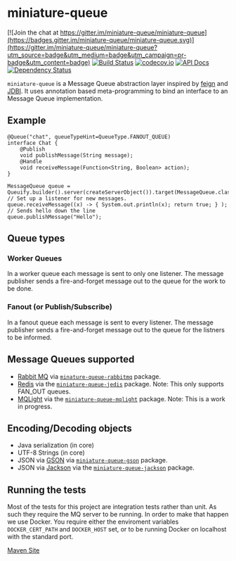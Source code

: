 # miniature-queue

[![Join the chat at https://gitter.im/miniature-queue/miniature-queue](https://badges.gitter.im/miniature-queue/miniature-queue.svg)](https://gitter.im/miniature-queue/miniature-queue?utm_source=badge&utm_medium=badge&utm_campaign=pr-badge&utm_content=badge) [![Build Status](https://travis-ci.org/miniature-queue/miniature-queue.svg?branch=master)](https://travis-ci.org/miniature-queue/miniature-queue) [![codecov.io](https://codecov.io/github/miniature-queue/miniature-queue/coverage.svg?branch=master)](https://codecov.io/github/miniature-queue/miniature-queue?branch=master) [![API Docs](https://img.shields.io/badge/documentation-here-orange.svg)](http://pi.michael-lloyd-lee.me.uk/miniature-queue/apidocs/index.html) [![Dependency Status](https://www.versioneye.com/user/projects/57360d42ebad9c000a4c04e5/badge.svg?style=flat)](https://www.versioneye.com/user/projects/57360d42ebad9c000a4c04e5)

`miniature-queue` is a Message Queue abstraction layer inspired by [feign](https://github.com/Netflix/feign) and [JDBI](http://jdbi.org/). It uses annotation based meta-programming to bind an interface to an Message Queue implementation.

## Example

```
@Queue("chat", queueTypeHint=QueueType.FANOUT_QUEUE)
interface Chat {
    @Publish
    void publishMessage(String message);
    @Handle
    void receiveMessage(Function<String, Boolean> action);
}

MessageQueue queue = Queuify.builder().server(createServerObject()).target(MessageQueue.class);
// Set up a listener for new messages.
queue.receiveMessage((x) -> { System.out.println(x); return true; } );
// Sends hello down the line
queue.publishMessage("Hello");
```

## Queue types

### Worker Queues
In a worker queue each message is sent to only one listener. The message publisher sends a fire-and-forget message out to the queue for the work to be done.

### Fanout (or Publish/Subscribe)
In a fanout queue each message is sent to every listener. The message publisher sends a fire-and-forget message out to the queue for the listners to be informed.


## Message Queues supported

 * [Rabbit MQ](https://www.rabbitmq.com/) via  [`minature-queue-rabbitmq`](https://github.com/miniature-queue/miniature-queue/tree/master/rabbitmq) package.
 * [Redis](http://redis.io/) via the [`miniature-queue-jedis`](https://github.com/miniature-queue/miniature-queue/tree/master/jedis) package. Note: This only supports FAN_OUT queues.
 * [MQLight](https://developer.ibm.com/messaging/mq-light/) via the [`miniature-queue-mqlight`](https://github.com/miniature-queue/miniature-queue/tree/master/mqlight) package. Note: This is a work in progress.

## Encoding/Decoding objects

 * Java serialization (in core)
 * UTF-8 Strings (in core)
 * JSON via [GSON](https://github.com/google/gson) via [`miniature-queue-gson`](https://github.com/miniature-queue/miniature-queue/tree/master/gson) package.
 * JSON via [Jackson](https://github.com/FasterXML/jackson) via the [`miniature-queue-jackson`](https://github.com/miniature-queue/miniature-queue/tree/master/jackson) package.

## Running the tests

Most of the tests for this project are integration tests rather than unit. As such they require the MQ server to be running. In order to make that happen we use Docker. 
You require either the enviroment variables `DOCKER_CERT_PATH` and `DOCKER_HOST` set, or to be running Docker on localhost with the standard port.


[Maven Site](http://pi.michael-lloyd-lee.me.uk/miniature-queue/)
